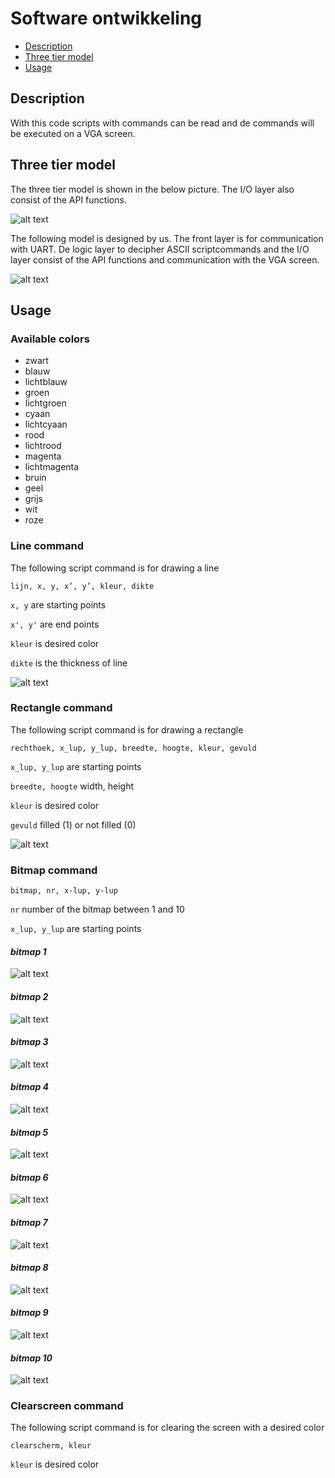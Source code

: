 # Software ontwikkeling

- [Description](#description)
- [Three tier model](#three-tier-model)
- [Usage](#usage)

## Description

With this code scripts with commands can be read and de commands will be executed on a VGA screen.

## Three tier model

The three tier model is shown in the below picture. The I/O layer also consist of the API functions.

![alt text](/Images-readme/threetier.png "Three tier model")

The following model is designed by us. The front layer is for communication with UART. De logic layer to decipher ASCII scriptcommands and the I/O layer consist of the API functions and communication with the VGA screen.

![alt text](/Images-readme/Func_ontwerp.drawio.png "Diagram three tier model")

## Usage

### **Available colors**

- zwart
- blauw
- lichtblauw
- groen
- lichtgroen
- cyaan
- lichtcyaan
- rood
- lichtrood
- magenta
- lichtmagenta
- bruin
- geel
- grijs
- wit
- roze

### **Line command**

The following script command is for drawing a line

``lijn, x, y, x’, y’, kleur, dikte``

``x, y`` are starting points

``x', y'`` are end points

``kleur`` is desired color

``dikte`` is the thickness of line

![alt text](/Images-readme/lines.png "Drawable lines")

### **Rectangle command**

The following script command is for drawing a rectangle

``rechthoek, x_lup, y_lup, breedte, hoogte, kleur, gevuld``

``x_lup, y_lup`` are starting points

``breedte, hoogte`` width, height

``kleur`` is desired color

``gevuld`` filled (1) or not filled (0)

![alt text](/Images-readme/rectangle.png "Drawable rectangle")

### **Bitmap command**

``bitmap, nr, x-lup, y-lup``

``nr``  number of the bitmap between 1 and 10

``x_lup, y_lup`` are starting points

#### ***bitmap 1***

![alt text](/Images-readme/pijl-up.png "arrow up")

#### ***bitmap 2***

![alt text](/Images-readme/pijl-down.png "arrow down")

#### ***bitmap 3***

![alt text](/Images-readme/pijl-links.png "arrow left")

#### ***bitmap 4***

![alt text](/Images-readme/pijl-rechts.png "arrow right")

#### ***bitmap 5***

![alt text](/Images-readme/smiley-angry.png "Smiley angry")

#### ***bitmap 6***

![alt text](/Images-readme/smiley-angry-col.png "Smiley angry color")

#### ***bitmap 7***

![alt text](/Images-readme/smiley-happy.png "Smiley happy")

#### ***bitmap 8***

![alt text](/Images-readme/smiley-happy-col.png "Smiley happy color")

#### ***bitmap 9***

![alt text](/Images-readme/smiley-sad.png "Smiley sad")

#### ***bitmap 10***

![alt text](/Images-readme/smiley-sad-col.png "Smiley sad color")

### **Clearscreen command**

The following script command is for clearing the screen with a desired color

``clearscherm, kleur``

``kleur`` is desired color

